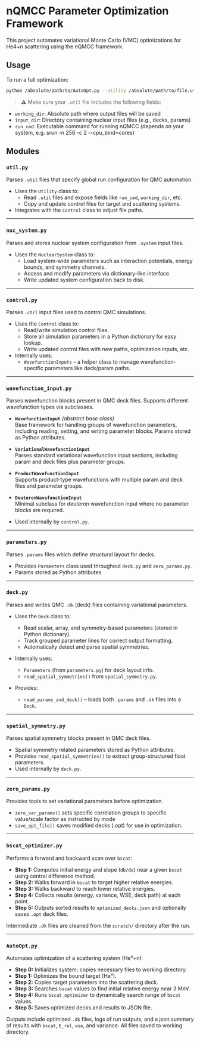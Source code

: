 # nQMCC Parameter Optimization Framework

This project automates variational Monte Carlo (VMC) optimizations for He4+n scattering using the nQMCC framework.

## Usage

To run a full optimization:

```bash
python /absolute/path/to/AutoOpt.py --utility /absolute/path/to/file.util --system /absolute/path/to/file.sys --run_cmd "<executable command>"
```
> ⚠️ Make sure your `.util` file includes the following fields:

- `working_dir`: Absolute path where output files will be saved  
- `input_dir`: Directory containing nuclear input files (e.g., decks, params)  
- `run_cmd`: Executable command for running nQMCC (depends on your system, e.g. srun -n 256 -c 2 --cpu_bind=cores)

## Modules

### `util.py`

Parses `.util` files that specify global run configuration for QMC automation.

- Uses the `Utility` class to:
  - Read `.util` files and expose fields like `run_cmd`, `working_dir`, etc.
  - Copy and update control files for target and scattering systems.
- Integrates with the `Control` class to adjust file paths.

---

### `nuc_system.py`

Parses and stores nuclear system configuration from `.system` input files.

- Uses the `NuclearSystem` class to:
  - Load system-wide parameters such as interaction potentials, energy bounds, and symmetry channels.
  - Access and modify parameters via dictionary-like interface.
  - Write updated system configuration back to disk.

---

### `control.py`

Parses `.ctrl` input files used to control QMC simulations.

- Uses the `Control` class to:
  - Read/write simulation control files.
  - Store all simulation parameters in a Python dictionary for easy lookup.
  - Write updated control files with new paths, optimization inputs, etc.
- Internally uses:
  - `WavefunctionInputs` – a helper class to manage wavefunction-specific parameters like deck/param paths.

---

### `wavefunction_input.py`

Parses wavefunction blocks present in QMC deck files. Supports different wavefunction types via subclasses.

- **`WavefunctionInput`** *(abstract base class)*  
  Base framework for handling groups of wavefunction parameters, including reading, setting, and writing parameter blocks. Params stored as Python attributes.

- **`VariationalWavefunctionInput`**  
  Parses standard variational wavefunction input sections, including param and deck files plus parameter groups.

- **`ProductWavefunctionInput`**  
  Supports product-type wavefunctions with multiple param and deck files and parameter groups.

- **`DeuteronWavefunctionInput`**  
  Minimal subclass for deuteron wavefunction input where no parameter blocks are required.

- Used internally by `control.py`.

---

### `parameters.py`

Parses `.params` files which define structural layout for decks.

- Provides `Parameters` class used throughout `deck.py` and `zero_params.py`.
- Params stored as Python attributes

---

### `deck.py`

Parses and writes QMC `.dk` (deck) files containing variational parameters.

- Uses the `Deck` class to:
  - Read scalar, array, and symmetry-based parameters (stored in Python dictionary).
  - Track grouped parameter lines for correct output formatting.
  - Automatically detect and parse spatial symmetries.

- Internally uses:
  - `Parameters` (from `parameters.py`) for deck layout info.
  - `read_spatial_symmetries()` from `spatial_symmetry.py`.

- Provides:
  - `read_params_and_deck()` – loads both `.params` and `.dk` files into a `Deck`.

---

### `spatial_symmetry.py`

Parses spatial symmetry blocks present in QMC deck files.

- Spatial symmetry related parameters stored as Python attributes.
- Provides `read_spatial_symmetries()` to extract group-structured float parameters.
- Used internally by `deck.py`.

---

### `zero_params.py`

Provides tools to set variational parameters before optimization.

- `zero_var_params()` sets specific correlation groups to specific value/scale factor as instructed by mode
- `save_opt_file()` saves modified decks (.opt) for use in optimization.

---

### `bscat_optimizer.py`

Performs a forward and backward scan over `bscat`:

- **Step 1:** Computes initial energy and slope (`db/de`) near a given `bscat` using central difference method.
- **Step 2:** Walks forward in `bscat` to target higher relative energies.
- **Step 3:** Walks backward to reach lower relative energies.
- **Step 4:** Collects results (energy, variance, WSE, deck path) at each point.
- **Step 5:** Outputs sorted results to `optimized_decks.json` and optionally saves `.opt` deck files.

Intermediate `.dk` files are cleaned from the `scratch/` directory after the run.

---

### `AutoOpt.py`

Automates optimization of a scattering system (He⁴+n):

- **Step 0:** Initializes system; copies necessary files to working directory.   
- **Step 1:** Optimizes the bound target (He⁴).
- **Step 2:** Copies target parameters into the scattering deck.
- **Step 3:** Searches `bscat` values to find initial relative energy near 3 MeV.
- **Step 4:** Runs `bscat_optimizer` to dynamically search range of `bscat` values.
- **Step 5:** Saves optimized decks and results to JSON file.

Outputs include optimized `.dk` files, logs of run outputs, and a json summary of results with `bscat`, `E_rel`, `wse`, and variance. All files saved to working directory.